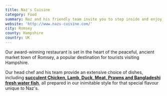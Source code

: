 ```yaml
---
title: Naz's Cuisine
category: Food
summary: Naz and his friendly team invite you to step inside and enjoy the experience of our 50 seater, comfortable and friendly Indian & Bangladeshi restaurant, which of course is air conditioned.
website: 'http://www.nazs-cuisine.com/'
city: Romsey
county: Hampshire
country: UK
---
```

Our award-winning restaurant is set in the heart of the peaceful, ancient market town of Romsey, a popular destination for tourists visiting Hampshire.

Our head chef and his team provide an extensive choice of dishes, including **[succulent Chicken, Lamb, Duck, Meat, Prawns and Bangladeshi fresh water fish](http://www.nazs-cuisine.com/food.php)**, all prepared in our inimitable style for that special flavour unique to Naz's.

